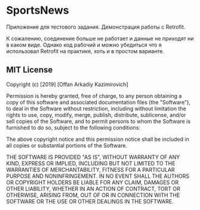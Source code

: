 # SportsNews
Приложение для тестового задания. Демонстрация работы с Retrofit.

К сожалению, соединение больше не работает и данные не приходят ни в каком виде. 
Однако код рабочий и можно убедиться что я использовал Retrofit на практике, хоть и в простом варианте.







## MIT License

Copyright (c) [2019] [Offan Arkadiy Kazimirovich]

Permission is hereby granted, free of charge, to any person obtaining a copy
of this software and associated documentation files (the "Software"), to deal
in the Software without restriction, including without limitation the rights
to use, copy, modify, merge, publish, distribute, sublicense, and/or sell
copies of the Software, and to permit persons to whom the Software is
furnished to do so, subject to the following conditions:

The above copyright notice and this permission notice shall be included in all
copies or substantial portions of the Software.

THE SOFTWARE IS PROVIDED "AS IS", WITHOUT WARRANTY OF ANY KIND, EXPRESS OR
IMPLIED, INCLUDING BUT NOT LIMITED TO THE WARRANTIES OF MERCHANTABILITY,
FITNESS FOR A PARTICULAR PURPOSE AND NONINFRINGEMENT. IN NO EVENT SHALL THE
AUTHORS OR COPYRIGHT HOLDERS BE LIABLE FOR ANY CLAIM, DAMAGES OR OTHER
LIABILITY, WHETHER IN AN ACTION OF CONTRACT, TORT OR OTHERWISE, ARISING FROM,
OUT OF OR IN CONNECTION WITH THE SOFTWARE OR THE USE OR OTHER DEALINGS IN THE
SOFTWARE.
